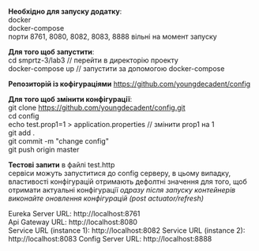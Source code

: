 **Необхідно для запуску додатку**:  
docker  
docker-compose  
порти 8761, 8080, 8082, 8083, 8888 вільні на момент запуску

**Для того щоб запустити**:   
cd smprtz-3/lab3 // перейти в директорію проекту  
docker-compose up // запустити за допомогою docker-compose  

**Репозиторій із кофігураціями** https://github.com/youngdecadent/config 

**Для того щоб змінити конфігурації**:  
git clone https://github.com/youngdecadent/config.git  
cd config  
echo test.prop1=1 > application.properties // змінити prop1 на 1  
git add .  
git commit -m "change config"  
git push origin master  

**Тестові запити** в файлі test.http  
сервіси можуть запуститися до config серверу, в цьому випадку, властивості конфігурацій отримають дефолтні значення
для того, щоб отримати актуальні конфігурації *одразу після запуску контейнерів виконайте оновлення конфігурацій (post actuator/refresh)* 

Eureka Server URL: http://localhost:8761  
Api Gateway URL: http://localhost:8080  
Service URL (instance 1): http://localhost:8082
Service URL (instance 2): http://localhost:8083
Config Server URL: http://localhost:8888
